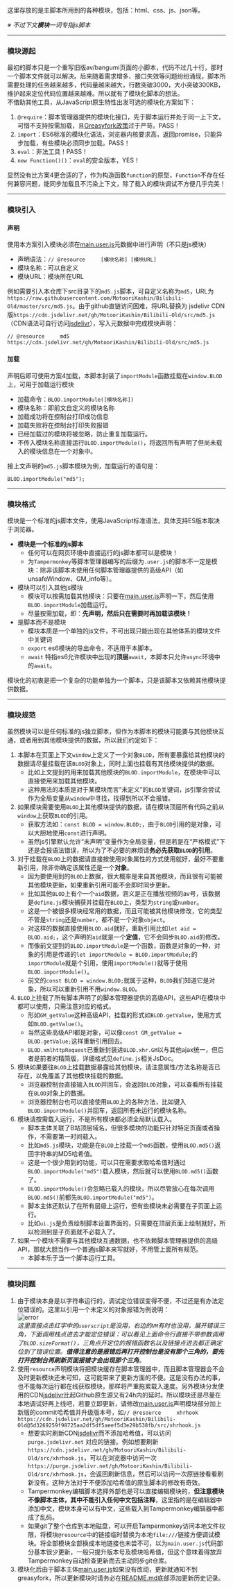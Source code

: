 这里存放的是主脚本所用到的各种模块，包括：html、css、js、json等。  

 *※ 不过下文**模块**一词专指js脚本*  

---
### 模块源起
最初的脚本只是一个重写旧版av/bangumi页面的小脚本，代码不过几十行，那时一个脚本文件就可以解决。后来随着需求增多、接口失效等问题纷纷涌现，脚本所需要处理的任务越来越多，代码量越来越大，行数突破3000，大小突破300KB，维护起来定位代码位置越来越难。所以就有了模块化脚本的想法。  
不借助其他工具，从JavaScript原生特性出发可选的模块化方案如下：
   1. `@require`：脚本管理器提供的模块化接口，先于脚本运行并处于同一上下文，可惜不支持按需加载，且[Greasyfork](https://greasyfork.org/zh-CN)[政策](https://greasyfork.org/zh-CN/help/external-scripts)过于严苛。PASS！
   2. `import`：ES6标准的模块化语法，浏览器内核要求高，返回promise，只能异步加载，有些模块必须同步加载。PASS！
   3. `eval`：非法工具！PASS！
   4. `new Function()()`：`eval`的安全版本，YES！

显然没有比方案4更合适的了，作为构造函数`function`的原型，`Function`不存在任何兼容问题，能同步加载且不污染上下文，除了载入的模块调试不方便几乎完美！

---
### 模块引入
#### 声明
使用本方案引入模块必须在[main.user.js](https://github.com/MotooriKashin/Bilibili-Old/blob/master/main.user.js)元数据中进行声明（不只是js模块）
   - 声明语法：`// @resource     [模块名称] [模块URL]`
   - 模块名称：可以自定义
   - 模块URL：模块所在URL

例如需要引入本仓库下src目录下的`md5.js`脚本，可自定义名称为`md5`，URL为`https://raw.githubusercontent.com/MotooriKashin/Bilibili-Old/master/src/md5.js`。由于github直链访问困难，将URL替换为 jsdelivr CDN版`https://cdn.jsdelivr.net/gh/MotooriKashin/Bilibili-Old/src/md5.js`（CDN语法可自行访问[jsdelivr](https://www.jsdelivr.com/)），写入元数据中完成模块声明：
```
// @resource     md5 https://cdn.jsdelivr.net/gh/MotooriKashin/Bilibili-Old/src/md5.js
```
#### 加载
声明后即可使用方案4加载，本脚本封装了`importModule`函数挂载在`window.BLOD`上，可用于加载运行模块
   - 加载命令：`BLOD.importModule([模块名称])`
   - 模块名称：即前文自定义的模块名称
   - 加载成功将在控制台打印成功信息
   - 加载失败将在控制台打印失败报错
   - 已经加载过的模块将被忽略，防止重复加载运行。
   - 不传入模块名称直接运行`BLOD.importModule()`，将返回所有声明了但尚未载入的模块信息在一个对象中。

接上文声明的`md5.js`脚本模块为例，加载运行的语句是：
```
BLOD.importModule("md5");
```

---
### 模块格式
模块是一个标准的js脚本文件，使用JavaScript标准语法，具体支持ES版本取决于浏览器。
- **模块是一个标准的js脚本**
   - 任何可以在网页环境中直接运行的js脚本都可以是模块！
   - 为`Tampermonkey`等脚本管理器编写的后缀为`.user.js`的脚本不一定是模块：除非该脚本未使用任何脚本管理器提供的高级API（如unsafeWindow、GM_info等）。
- 模块可以引入其他js模块
   - 模块可以按需加载其他模块：只要在[main.user.js](https://github.com/MotooriKashin/Bilibili-Old/blob/master/main.user.js)声明一下，然后使用`BLOD.importModule`加载运行。
   - 尽量按需加载，即：**先声明，然后只在需要时再加载该模块！**
- 是脚本而不是模块
   - 模块本质是一个单独的js文件，不可出现只能出现在其他体系的模块文件中关键词
   - `export` es6模块的导出命令，不适用于本脚本。
   - `await` 特指es6允许模块中出现的**顶层**`await`，本脚本只允许`async`环境中的`await`。

模块化的初衷是把一个复杂的功能单独为一个脚本，只是该脚本又依赖其他模块提供数据。

---
### 模块规范
虽然模块可以是任何标准的js独立脚本，但作为本脚本的模块可能要与其他模块互通，或者用到其他模块提供的数据，所以我们约定如下：
1. 本脚本在页面上下文`window`上定义了一个对象`BLOD`，所有要暴露给其他模块的数据请尽量挂载在该`BLOD`对象上，同时上面也挂载有其他模块提供的数据。
   - 比如上文提到的用来加载其他模块的`BLOD.importModule`，在模块中可以直接使用来加载其他模块。
   - 这种用法的本质是对于某模块而言“未定义”的`BLOD`关键词，js引擎会尝试作为全局变量从`window`中寻找，找得到所以不会报错。
2. 如果模块需要使用`BLOD`上其他模块提供的数据，请在模块顶层所有代码之前从`window`上获取`BLOD`的引用。
   - 获取方法如：`const BLOD = window.BLOD;`，由于`BLOD`引用的是对象，可以大胆地使用`const`进行声明。
   - 虽然js引擎默认允许“未声明”变量作为全局变量，但是若是在“严格模式”下还是会报语法错误，所以为了不必要的麻烦请**务必先获取`BLOD`的引用**。
3. 对于挂载在`BLOD`上的数据请直接按使用对象属性的方式使用就好，最好不要重新引用，除非你确定该属性还是一个**对象**。
   - 因为要使用到的`BLOD`上数据，很大概率是来自其他模块，而且很有可能被其他模块更新，如果重新引用可能不会即时同步更新。
   - 比如其他`BLOD`上有个一个`aid`数据，涵义是正在播放视频的av号，该数据是`define.js`模块捕获并挂载在`BLOD`上，类型为`string`或`number`。
   - 这是一个被很多模块经常用的数据，而且可能被其他模块修改，它的类型不管是`string`还是`number`，都不是一个对象`object`。
   - 对这样的数据直接使用`BLOD.aid`就好，重新引用比如`let aid = BLOD.aid;`，这个声明的`aid`就是一个**定值**，它不会同步`BLOD.aid`的修改。
   - 而像前文提到的`BLOD.importModule`是一个函数，函数是对象的一种，对象的引用是传递的`let importModule = BLOD.importModule;`的`importModule`就是个引用，使用`importModule()`就等于使用`BLOD.importModule()`。
   - 前文的`const BLOD = window.BLOD;`就属于这种，`BLOD`我们知道它是对象，所以可以重新引用不用`window.BLOD`。
4. `BLOD`上挂载了所有脚本声明了的脚本管理器提供的高级API，这些API在模块中都可以使用，只需注意对应的格式。
   - 形如`GM_getValue`这种高级API，挂载的形式如`BLOD.getValue`，使用方式如`BLOD.getValue()`。
   - 当然这些高级API都是对象，可以像`const GM_getValue = BLOD.getValue;`这样重新引用回去。
   - `BLOD.xmlhttpRequest`已重新封装进`BLOD.xhr.GM`以与其他ajax统一，但后者是前者的精简版，详细格式见`define.js`相关JsDoc。
5. 模块如果要往`BLOD`上挂载数据暴露给其他模块，请注意属性/方法名称是否已存在，以免覆盖了其他模块挂载的数据。
   - 浏览器控制台直接输入`BLOD`并回车，会返回`BLOD`对象，可以查看所有挂载在`BLOD`对象上的数据。
   - 浏览器控制台也可以直接使用`BLOD`上的各种方法，比如键入`BLOD.importModule()`并回车，返回所有未运行的模块名称。
6. 模块请按需载入运行，不是所有模块都必须全局默认载入。
   - 脚本主体关联了B站顶层域名，但很多模块的功能只针对特定页面或者操作，不需要第一时间载入。
   - 比如`md5.js`模块，功能是在`BLOD`上挂载一个`md5`函数，使用`BLOD.md5()`返回字符串的MD5哈希值。
   - 这是一个很少用到的功能，可以只在需要求取哈希值时通过`BLOD.importModule("md5")`载入模块，然后就可以使用`BLOD.md5()`函数了。
   - `BLOD.importModule()`会忽略已载入的模块，所以尽管放心在每次调用`BLOD.md5()`前都先`BLOD.importModule("md5")`。
   - 脚本主体还默认了在所有层级上运行，但有些模块未必需要在子页面上运行。
   - 比如`ui.js`是负责绘制脚本设置界面的，只需要在顶层页面上绘制就好，所以检测到是子页面就不必载入了。
7. 如果一个模块不需要与其他模块互通数据，也不依赖脚本管理器提供的高级API，那就大胆当作一个普通js脚本来写就好，不用管上面所有规范。
   - 本脚本乐于当一个脚本运行工具。

---
### 模块问题
1. 由于模块本身是以字符串运行的，调试定位错误变得不便，不过还是有办法定位错误的。这里以引用一个未定义的对象报错为例说明：  
![error](https://raw.githubusercontent.com/MotooriKashin/Bilibili-Old/master/src/error.jpg)  
*这里直接点击红字中的`userscript`是没用，右边的`VM`有时也没用，展开错误三角，下面调用栈点进去才能定位错误：可以看见上面命令行直接不带参数调用了`BLOD.sizeFormat()`，三角点开定位的报错函数名以及链接点进去都正确定位到了错误位置。**值得注意的是报错后再打开控制台是没有那个三角的，要先打开控制台再刷新页面报错才会出现那个三角**。*  
2. 使用`resource`声明模块将把模块缓存在脚本管理器中，而且脚本管理器会不会及时更新模块还未可知，这可能带来了更新方面的不便。这是没有办法的事，也不能每次运行都在线获取模块，那样将严重拖累载入速度。另外模块分发使用的CDN[jsdelivr](https://www.jsdelivr.com/)比起Github原生源又有24h内的延时。所以模块还是尽量在本地调试好再上线吧，若要立即更新，请修改[main.user.js](https://github.com/MotooriKashin/Bilibili-Old/blob/master/main.user.js)声明模块部分加上新版的commit哈希值并升级版本号，如`// @resource     xhrhook https://cdn.jsdelivr.net/gh/MotooriKashin/Bilibili-Old@5d3269259f98725aa2df5df5aeef5d3e29b538fb/src/xhrhook.js`  
   - 想要实时刷新CDN[jsdelivr](https://www.jsdelivr.com/)而不添加哈希值，可以访问 `purge.jsdelivr.net` 对应的链接。例如想要刷新`https://cdn.jsdelivr.net/gh/MotooriKashin/Bilibili-Old/src/xhrhook.js`，可以在浏览器中访问一次`https://purge.jsdelivr.net/gh/MotooriKashin/Bilibili-Old/src/xhrhook.js`，会返回刷新信息，然后可以访问一次原链接看看刷新没有。这种方法对于不便添加哈希值的原生脚本的修改有奇效。
   - Tampermonkey编辑脚本选择外部也是可以直接编辑模块的，**但注意模块不像脚本主体，其中不能引入任何中文包括注释**，这里指的是在编辑器中添加中文，模块本身可以有中文，这些载入到Tampermonkey编辑器中都成了乱码。
   - 如果git了整个仓库到本地磁盘，可以开启Tampermonkey访问本地文件权限，将模块`@resource`中的链接临时替换为本地`file:///`链接方便调试模块。将全部模块全部换成本地链接也未尝不可，以为`main.user.js`代码部分基本很少更新，一般只提升版本号及模块哈希值，但这个意味着得放弃Tampermonkey自动检查更新而去主动同步git仓库。
4. 模块化后由于脚本主体[main.user.js](https://github.com/MotooriKashin/Bilibili-Old/blob/master/main.user.js)如果没有改动，更新就通知不到greasyfork，所以更新模块时请务必在[README.md](https://github.com/MotooriKashin/Bilibili-Old/blob/master/README.md)底部添加更新历史记录。